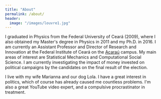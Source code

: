 ```yaml
---
title: "About"
permalink: /about/
header:
  image: "/images/louvre1.jpg"
---
```


I graduated in Physics from the Federal University of Ceará (2009), where I also obtained my Master's degree in Physics in 2011 and my Ph.D. in 2016. I am currently an Assistant Professor and Director of Research and Innovation at the Federal Institute of Ceará on the [Acaraú](http://www.ifce.edu.br/acarau) campus. My main areas of interest are Statistical Mechanics and Computational Social Science. 
I am currently investigating the impact of money invested on political campaigns by the candidates on the final result of the election.

<!--relation between crimes and mobility in big cities and the financial resources  -->


I live with my wife Marianna and our dog Lola. I have a great interest in politics, which of course has already caused me 
countless problems. I'm also a great YouTube video expert, and a compulsive procrastinator in treatment.
